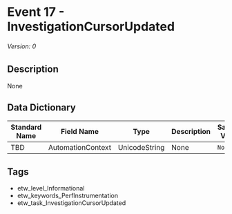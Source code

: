 # Event 17 - InvestigationCursorUpdated
###### Version: 0

## Description
None

## Data Dictionary
|Standard Name|Field Name|Type|Description|Sample Value|
|---|---|---|---|---|
|TBD|AutomationContext|UnicodeString|None|`None`|

## Tags
* etw_level_Informational
* etw_keywords_PerfInstrumentation
* etw_task_InvestigationCursorUpdated